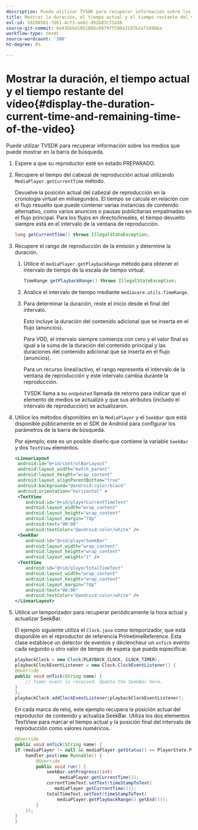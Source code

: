 ```yaml
---
description: Puede utilizar TVSDK para recuperar información sobre los medios que puede mostrar en la barra de búsqueda.
title: Mostrar la duración, el tiempo actual y el tiempo restante del vídeo
exl-id: 58288501-7d61-4cf3-ae62-d92b83c73a58
source-git-commit: be43bbbd1051886c8979ff590a3197b2a7249b6a
workflow-type: tm+mt
source-wordcount: '380'
ht-degree: 0%

---
```


# Mostrar la duración, el tiempo actual y el tiempo restante del vídeo{#display-the-duration-current-time-and-remaining-time-of-the-video}

Puede utilizar TVSDK para recuperar información sobre los medios que puede mostrar en la barra de búsqueda.

1. Espere a que su reproductor esté en estado PREPARADO.
1. Recupere el tiempo del cabezal de reproducción actual utilizando `MediaPlayer.getCurrentTime` método.

   Devuelve la posición actual del cabezal de reproducción en la cronología virtual en milisegundos. El tiempo se calcula en relación con el flujo resuelto que puede contener varias instancias de contenido alternativo, como varios anuncios o pausas publicitarias empalmadas en el flujo principal. Para los flujos en directo/lineales, el tiempo devuelto siempre está en el intervalo de la ventana de reproducción.

   ```java
   long getCurrentTime() throws IllegalStateException;
   ```

1. Recupere el rango de reproducción de la emisión y determine la duración.
   1. Utilice el `mediaPlayer.getPlaybackRange` método para obtener el intervalo de tiempo de la escala de tiempo virtual.

      ```java
      TimeRange getPlaybackRange() throws IllegalStateException;
      ```

   1. Analice el intervalo de tiempo mediante `mediacore.utils.TimeRange`.
   1. Para determinar la duración, reste el inicio desde el final del intervalo.

      Esto incluye la duración del contenido adicional que se inserta en el flujo (anuncios).

      Para VOD, el intervalo siempre comienza con cero y el valor final es igual a la suma de la duración del contenido principal y las duraciones del contenido adicional que se inserta en el flujo (anuncios).

      Para un recurso lineal/activo, el rango representa el intervalo de la ventana de reproducción y este intervalo cambia durante la reproducción.

      TVSDK llama a su `onUpdated` llamada de retorno para indicar que el elemento de medios se actualizó y que sus atributos (incluido el intervalo de reproducción) se actualizaron.

1. Utilice los métodos disponibles en la `MediaPlayer` y el `SeekBar` que está disponible públicamente en el SDK de Android para configurar los parámetros de la barra de búsqueda.

   Por ejemplo, este es un posible diseño que contiene la variable `SeekBar` y dos `TextView` elementos.

   ```xml
   <LinearLayout 
    android:id="@+id/controlBarLayout" 
    android:layout_width="match_parent" 
    android:layout_height="wrap_content" 
    android:layout_alignParentBottom="true" 
    android:background="@android:color/black" 
    android:orientation="horizontal" > 
    <TextView 
       android:id="@+id/playerCurrentTimeText" 
       android:layout_width="wrap_content" 
       android:layout_height="wrap_content" 
       android:layout_margin="7dp" 
       android:text="00:00" 
       android:textColor="@android:color/white" /> 
    <SeekBar 
       android:id="@+id/playerSeekBar" 
       android:layout_width="wrap_content" 
       android:layout_height="wrap_content" 
       android:layout_weight="1" /> 
    <TextView 
       android:id="@+id/playerTotalTimeText" 
       android:layout_width="wrap_content" 
       android:layout_height="wrap_content" 
       android:layout_margin="7dp" 
       android:text="00:00" 
       android:textColor="@android:color/white" /> 
   </LinearLayout>
   ```

1. Utilice un temporizador para recuperar periódicamente la hora actual y actualizar SeekBar.

   El ejemplo siguiente utiliza el `Clock.java` como temporizador, que está disponible en el reproductor de referencia PrimetimeReference. Esta clase establece un detector de eventos y déclencheur un `onTick` evento cada segundo u otro valor de tiempo de espera que pueda especificar.

   ```java
   playbackClock = new Clock(PLAYBACK_CLOCK, CLOCK_TIMER); 
   playbackClockEventListener = new Clock.ClockEventListener() { 
   @Override 
   public void onTick(String name) { 
       // Timer event is received. Update the SeekBar here. 
   } 
   }; 
   playbackClock.addClockEventListener(playbackClockEventListener);
   ```

   En cada marca de reloj, este ejemplo recupera la posición actual del reproductor de contenido y actualiza SeekBar. Utiliza los dos elementos TextView para marcar el tiempo actual y la posición final del intervalo de reproducción como valores numéricos.

   ```java
   @Override 
   public void onTick(String name) { 
   if (mediaPlayer != null && mediaPlayer.getStatus() == PlayerState.PLAYING) { 
       handler.post(new Runnable() { 
           @Override 
           public void run() { 
               seekBar.setProgress((int)  
                    mediaPlayer.getCurrentTime()); 
               currentTimeText.setText(timeStampToText( 
                  mediaPlayer.getCurrentTime())); 
               totalTimeText.setText(timeStampToText( 
                   mediaPlayer.getPlaybackRange().getEnd())); 
           } 
       }); 
   } 
   }
   ```
